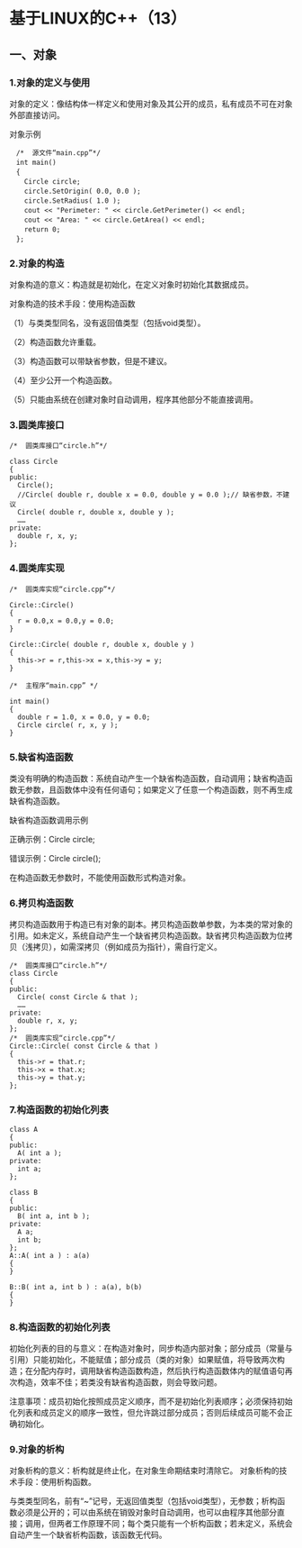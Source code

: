 # 基于LINUX的C++（13）

## 一、对象

### 1.对象的定义与使用

对象的定义：像结构体一样定义和使用对象及其公开的成员，私有成员不可在对象外部直接访问。

对象示例

    　/*  源文件“main.cpp”*/
    　int main()
    　{
     　 Circle circle;
     　 circle.SetOrigin( 0.0, 0.0 );
     　 circle.SetRadius( 1.0 );
    　  cout << "Perimeter: " << circle.GetPerimeter() << endl;
    　  cout << "Area: " << circle.GetArea() << endl;
    　  return 0;
    　};
### 2.对象的构造

对象构造的意义：构造就是初始化，在定义对象时初始化其数据成员。

对象构造的技术手段：使用构造函数

（1）与类类型同名，没有返回值类型（包括void类型）。

（2）构造函数允许重载。

（3）构造函数可以带缺省参数，但是不建议。

（4）至少公开一个构造函数。

（5）只能由系统在创建对象时自动调用，程序其他部分不能直接调用。

### 3.圆类库接口

    /*  圆类库接口“circle.h”*/
    
    class Circle
    {
    public:
      Circle();
      //Circle( double r, double x = 0.0, double y = 0.0 );// 缺省参数，不建议
      Circle( double r, double x, double y );
      ……
    private:
      double r, x, y;
    };
### 4.圆类库实现
    /*  圆类库实现“circle.cpp”*/
    
    Circle::Circle()
    {
      r = 0.0,x = 0.0,y = 0.0;
    }
    
    Circle::Circle( double r, double x, double y )
    {
      this->r = r,this->x = x,this->y = y;
    }
    
    /*  主程序“main.cpp” */
    
    int main()
    {
      double r = 1.0, x = 0.0, y = 0.0;
      Circle circle( r, x, y );
    }
### 5.缺省构造函数

类没有明确的构造函数：系统自动产生一个缺省构造函数，自动调用；缺省构造函数无参数，且函数体中没有任何语句；如果定义了任意一个构造函数，则不再生成缺省构造函数。

缺省构造函数调用示例

正确示例：Circle circle;

错误示例：Circle circle();  

在构造函数无参数时，不能使用函数形式构造对象。

### 6.拷贝构造函数

拷贝构造函数用于构造已有对象的副本。拷贝构造函数单参数，为本类的常对象的引用。如未定义，系统自动产生一个缺省拷贝构造函数。缺省拷贝构造函数为位拷贝（浅拷贝），如需深拷贝（例如成员为指针），需自行定义。

    /*  圆类库接口“circle.h”*/
    class Circle
    {
    public:
      Circle( const Circle & that );
      ……
    private:
      double r, x, y;
    };
    /*  圆类库实现“circle.cpp”*/
    Circle::Circle( const Circle & that )
    {
      this->r = that.r;
      this->x = that.x;
      this->y = that.y;
    };

### 7.构造函数的初始化列表

    class A
    {
    public:
      A( int a );
    private:
      int a;
    };
    
    class B
    {
    public:
      B( int a, int b );
    private:
      A a;
      int b;
    };
    A::A( int a ) : a(a)
    {
    }
    
    B::B( int a, int b ) : a(a), b(b)
    {
    }
### 8.构造函数的初始化列表

初始化列表的目的与意义：在构造对象时，同步构造内部对象；部分成员（常量与引用）只能初始化，不能赋值；部分成员（类的对象）如果赋值，将导致两次构造；在分配内存时，调用缺省构造函数构造，然后执行构造函数体内的赋值语句再次构造，效率不佳；若类没有缺省构造函数，则会导致问题。

注意事项：成员初始化按照成员定义顺序，而不是初始化列表顺序；必须保持初始化列表和成员定义的顺序一致性，但允许跳过部分成员；否则后续成员可能不会正确初始化。

### 9.对象的析构

对象析构的意义：析构就是终止化，在对象生命期结束时清除它。
对象析构的技术手段：使用析构函数。

与类类型同名，前有“~”记号，无返回值类型（包括void类型），无参数；析构函数必须是公开的；可以由系统在销毁对象时自动调用，也可以由程序其他部分直接；调用，但两者工作原理不同；每个类只能有一个析构函数；若未定义，系统会自动产生一个缺省析构函数，该函数无代码。





